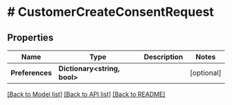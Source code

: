 # # CustomerCreateConsentRequest


## Properties 


Name | Type | Description | Notes
------------ | ------------- | ------------- | -------------
**Preferences**| **Dictionary<string, bool>** |   | [optional]


[[Back to Model list]](../../README.md#models) [[Back to API list]](../../README.md#endpoints) [[Back to README]](../../README.md)

